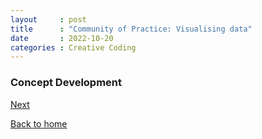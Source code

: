 ```yaml
---
layout     : post
title      : "Community of Practice: Visualising data"
date       : 2022-10-20
categories : Creative Coding
---
```


### Concept Development

   [Next](https://elishafitri.github.io/creative/coding/2022/10/25/CoP.html)
    
  [Back to home](https://elishafitri.github.io/)
  


